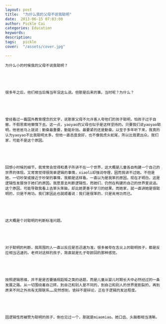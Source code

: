 ```yaml
---
layout: post  
title:  "为什么我的父母不说我聪明"
date:  2013-06-15 07:03:00
author: Pickle Cai  
categories: Education  
keywords: 
description:   
tags:	pickle   
cover:  "/assets/cover.jpg"  

---
```




	为什么小的时候我的父母不说我聪明？





	很多年之后，他们相当后悔当年没这么说。但那是后来的事。当时呢？为什么？





	曾经看过一篇国外教育理念的文字，说那家父母不允许客人夸他们的孩子聪明，怕孩子过于自傲，不假思索地懒惰下去。这一点，yaoyao的父母也似乎是这样坚持的。只要我们说yaoyao聪明，他爸爸马上就说：勤奋最重要，勤能补拙。最要紧的还是勤奋。以至于多年听下来，我真的认为yaoyao不比我聪明太多。但他一直态度良好，也不像我虎头蛇尾，所以比我更出众。我们家，可能不是这个原因。





	回想小时候的细节，我常常会觉得和勇子所讲不在一个世界，这大概是儿童各自构建一个自己的世界的体现。又常常觉得很简单逻辑的事情，xiaoli却强词夺理，因而我讲不过她。不但是她，一切吵架或接近于吵架的事情，我都是这样看。一直以为是我笨的原因。现在才明白，这是逻辑性发展快于她们的原因。我愿意去判断逻辑性，而她们，仍然在构建的自己的世界里说话。这个原因，可能导致我看上去笨头笨脑，却比她更善于学习的结果。而她家，就一直讲她是很聪明的，只是不用功。我们家因此也就顺着说：我们是很笨的，只是肯用功而已。





	这大概是个对聪明的判断标准问题。





	对于聪明的判断，我周围的人一直以反应是否迅速为准。很多被夸在舌尖上的聪明孩子，都是反应相当迅速的。老师对这样的孩子，简直就是孔子夸颜回的那种感觉。





	按照逻辑思维，并不是是否要循规蹈矩之类的话题，而是儿童从婴儿时期长大中必然经过的一条发展之路。从一切围绕着自己转，到自己和别人是不同的，到自己和别人的世界是割裂的，再到原来不同之外尚有无限联系……突然想到，诡辩不是辩论，正在于逻辑的发达程度。





	因逻辑性而被赞为聪明的孩子，倒也见过一个，那就是miaomiao。她口齿、头脑都相当清晰。





	 





		    


